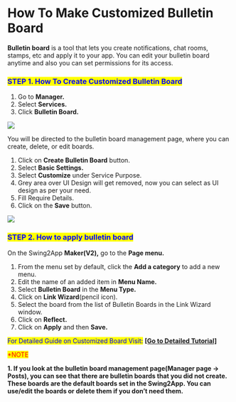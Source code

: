 # How To Make Customized Bulletin Board

**Bulletin board** is a tool that lets you create notifications, chat rooms, stamps, etc and apply it to your app. You can edit your bulletin board anytime and also you can set permissions for its access.

### <mark style="color:blue;">**STEP 1. How To Create Customized Bulletin Board**</mark>

1. Go to **Manager.**
2. Select **Services.**
3. Click **Bulletin Board.**

![](https://support.swing2app.com/wp-content/uploads/2020/02/Board.png)

You will be directed to the bulletin board management page, where you can create, delete, or edit boards.

1. Click on **Create Bulletin Board** button.
2. Select **Basic Settings.**
3. Select **Customize** under Service Purpose.
4. Grey area over UI Design will get removed, now you can select as UI design as per your need.
5. Fill Require Details.
6. Click on the **Save** button.

![](https://support.swing2app.com/wp-content/uploads/2020/02/b2.png)



### <mark style="color:blue;">**STEP 2. How to apply bulletin board**</mark>

On the Swing2App **Maker(V2),** go to the **Page menu.**&#x20;

1. From the menu set by default, click the **Add a category** to add a new menu.
2. Edit the name of an added item in **Menu Name.**
3. Select **Bulletin Board** in the **Menu Type.**
4. Click on **Link Wizard**(pencil icon).
5. Select the board from the list of Bulletin Boards in the Link Wizard window.
6. Click on **Reflect.**
7. Click on **Apply** and then **Save.**

<mark style="color:blue;">For Detailed Guide on Customized Board Visit:</mark> [**\[Go to Detailed Tutorial\]**](../appmanage/board/)&#x20;

<mark style="color:red;">\*NOTE</mark>

**1. If you look at the bulletin board management page(Manager page -> Posts), you can see that there are bulletin boards that you did not create.**\
**These boards are the default boards set in the Swing2App. You can use/edit the boards or delete them if you don’t need them.**

